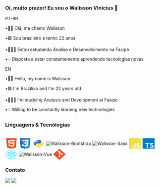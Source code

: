 ### Oi, muito prazer! Eu sou o Walisson VInicius 👋



PT-BR

 •👋🏻 Olá, me chamo Walisson 
<p> •🟩 Sou brasileiro e tenho 22 anos</p>
 <p>•👩🏻‍💻 Estou estudando Ánalise e Desenvolvimento na Fasipe</p>
 <p>•💡 Disposta a estar constantemente aprendendo tecnologias novas</p>

EN

 •👋🏻 Hello, my name is Walisson
<p> •🟩 I'm Brazilian and I'm 22 years old</p>
 <p>•👩🏻‍💻 I'm studying Analysis and Development at Fasipe</p>
 <p>•💡 Willing to be constantly learning new technologies</p>

    

##

  <h3>Linguagens & Tecnologias</h3>
   <div style="display: inline_block"><br>
    <img align="center" alt="Walisson-HTML" height="35" width="40" src="https://raw.githubusercontent.com/devicons/devicon/master/icons/html5/html5-original.svg">
    <img align="center" alt="Walisson-CSS" height="35" width="40" src="https://raw.githubusercontent.com/devicons/devicon/master/icons/css3/css3-original.svg">
    <img align="center" alt="Walisson-Python" height="30" width="40" src="https://raw.githubusercontent.com/devicons/devicon/master/icons/python/python-original.svg">
    <img align="center" alt="Walisson-Bootstrap" height="40" width="45" title="Bootstrap" src="https://cdn.jsdelivr.net/gh/devicons/devicon/icons/bootstrap/bootstrap-original.svg">
    <img align="center" alt="Walisson-Sass" height="40" width="40" src="https://cdn.jsdelivr.net/gh/devicons/devicon/icons/sass/sass-original.svg" />
    <img align="center" alt="Walisson-Js" height="35" width="40" src="https://raw.githubusercontent.com/devicons/devicon/master/icons/javascript/javascript-plain.svg">
    <img align="center" alt="Walisson-Ts" height="35" width="40" src="https://raw.githubusercontent.com/devicons/devicon/master/icons/typescript/typescript-plain.svg">
    <img align="center" alt="Walisson-React" height="35" width="40" src="https://raw.githubusercontent.com/devicons/devicon/master/icons/react/react-original.svg">
    <img align="center" alt="Walisson-Vue" height="35" width="40" src="https://cdn.jsdelivr.net/gh/devicons/devicon/icons/vuejs/vuejs-original.svg" />
    <img align="center" alt="Walisson-git" height="35" width="40" src="https://raw.githubusercontent.com/devicons/devicon/master/icons/git/git-original.svg">

 <div>
   <h3>Contato</h3>
   <a href = "mailto:walissonvinicius10654@gmail.com"><img src="https://img.shields.io/badge/-Gmail-%23333?style=for-the-badge&logo=gmail&logoColor=white" target="_blank"></a>
   <a href="https://www.linkedin.com/in/walisson-vinicius-952abb205/" target="_blank"><img src="https://img.shields.io/badge/-LinkedIn-%230077B5?style=for-the-badge&logo=linkedin&logoColor=white" target="_blank"></a> 
 </div>

